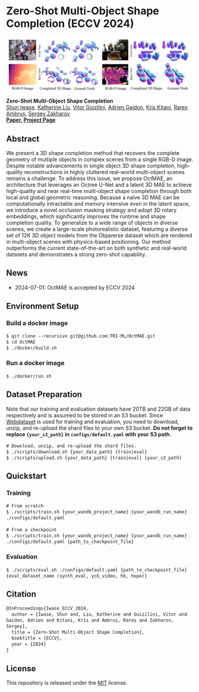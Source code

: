 # Zero-Shot Multi-Object Shape Completion (ECCV 2024)

![OctMAE](assets/teaser.png)

**Zero-Shot Multi-Object Shape Completion**<br>
[Shun Iwase](https://sh8.io/#/),
[Katherine Liu](https://www.thekatherineliu.com/),
[Vitor Guizilini](https://vitorguizilini.weebly.com/),
[Adrien Gaidon](https://adriengaidon.com/),
[Kris Kitani](https://kriskitani.github.io/),
[Rareș Ambruș](https://www.tri.global/about-us/dr-rares-ambrus),
[Sergey Zakharov](https://zakharos.github.io/)<br>
**[Paper](https://arxiv.org/abs/2403.14628), [Project Page](https://sh8.io/#/oct_mae)**


## Abstract

We present a 3D shape completion method that recovers the complete geometry of multiple objects in complex scenes from a single RGB-D image. Despite notable advancements in single object 3D shape completion, high-quality reconstructions in highly cluttered real-world multi-object scenes remains a challenge. To address this issue, we propose OctMAE, an architecture that leverages an Octree U-Net and a latent 3D MAE to achieve high-quality and near real-time multi-object shape completion through both local and global geometric reasoning. Because a naïve 3D MAE can be computationally intractable and memory intensive even in the latent space, we introduce a novel occlusion masking strategy and adopt 3D rotary embeddings, which significantly improves the runtime and shape completion quality. To generalize to a wide range of objects in diverse scenes, we create a large-scale photorealistic dataset, featuring a diverse set of 12K 3D object models from the Objaverse dataset which are rendered in multi-object scenes with physics-based positioning. Our method outperforms the current state-of-the-art on both synthetic and real-world datasets and demonstrates a strong zero-shot capability.

## News
- 2024-07-01: OctMAE is accepted by ECCV 2024

## Environment Setup

### Build a docker image

```
$ git clone --recursive git@github.com:TRI-ML/OctMAE.git
$ cd OctMAE
$ ./docker/build.sh
```

### Run a docker image

```
$ ./docker/run.sh
```

## Dataset Preparation

Note that our training and evaluation datasets have 20TB and 22GB of data respectively and is assumed to be stored in an S3 bucket. Since [Webdataset](https://github.com/webdataset/webdataset) is used for training and evaluation, you need to download, unzip, and re-upload the shard files to your own S3 bucket. **Do not forget to replace `{your_s3_path}` in `configs/default.yaml` with your S3 path.**

```
# Download, unzip, and re-upload the shard files.
$ ./scripts/download.sh {your_data_path} {train|eval}
$ ./scripts/upload.sh {your_data_path} {train|eval} {your_s3_path}
```


## Quickstart

### Training

```
# From scratch
$ ./scripts/train.sh {your_wandb_project_name} {your_wandb_run_name} ./configs/default.yaml

# From a checkpoint
$ ./scripts/train.sh {your_wandb_project_name} {your_wandb_run_name} ./configs/default.yaml {path_to_checkpoint_file}
```

### Evaluation
```
$ ./scripts/eval.sh ./configs/default.yaml {path_to_checkpoint_file} {eval_dataset_name (synth_eval, ycb_video, hb, hope)}
```

## Citation
```
@InProceedings{Iwase_ECCV_2024,
  author = {Iwase, Shun and, Liu, Katherine and Guizilini, Vitor and Gaidon, Adrien and Kitani, Kris and Ambruș, Rareș and Zakharov, Sergey},
  title = {Zero-Shot Multi-Object Shape Completion},
  booktitle = {ECCV},
  year = {2024}
}
```

## License
This repository is released under the [MIT](https://github.com/TRI-ML/OctMAE/blob/main/LICENSE.md) license.
